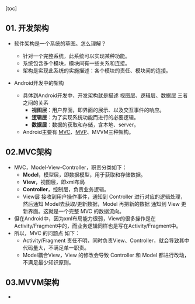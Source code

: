[toc]

## 01. 开发架构

- 软件架构是一个系统的草图。怎么理解？
  - 针对一个完整系统，此系统可以实现某种功能。
  - 系统包含多个模块，模块间有一些关系和连接。
  - 架构是实现此系统的实施描述：各个模块的责任、模块间的连接。

- Android开发中的架构
  - 具体到Android开发中，开发架构就是描述 视图层、逻辑层、数据层 三者之间的关系
    - **视图层**：用户界面，即界面的展示、以及交互事件的响应。
    - **逻辑层**：为了实现系统功能而进行的必要逻辑。
    - **数据层**：数据的获取和存储，含本地、server。
  - Android主要有 [MVC](https://zhida.zhihu.com/search?content_id=168057120&content_type=Article&match_order=1&q=MVC&zhida_source=entity)、[MVP](https://zhida.zhihu.com/search?content_id=168057120&content_type=Article&match_order=1&q=MVP&zhida_source=entity)、MVVM三种架构。

## 02.MVC架构

- MVC，Model-View-Controller，职责分类如下：
  - **Model**，模型层，即数据模型，用于获取和存储数据。
  - **View**，视图层，即xml布局
  - **Controller**，控制层，负责业务逻辑。
  - View层 接收到用户操作事件，通知到 Controller 进行对应的逻辑处理，然后通知 Model去获取/更新数据，Model 再把新的数据 通知到 View 更新界面。这就是一个完整 MVC 的数据流向。
- 但在Android中，因为xml布局能力很弱，View的很多操作是在Activity/Fragment中的，而业务逻辑同样也是写在Activity/Fragment中。
- 所以，MVC 的问题点 如下：
  - Activity/Fragment 责任不明，同时负责View、Controller，就会导致其中代码量大，不满足单一职责。
  - Model耦合View，View 的修改会导致 Controller 和 Model 都进行改动，不满足最少知识原则。

## 03.MVVM架构

- 